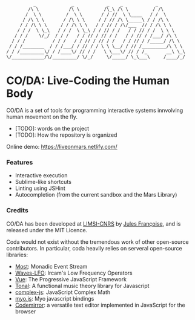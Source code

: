```
          _             _            _    _            _          
        /\ \           /\ \         /\_\ /\ \         / /\        
       /  \ \         /  \ \       / / //  \ \____   / /  \       
      / /\ \ \       / /\ \ \     / / // /\ \_____\ / / /\ \      
     / / /\ \ \     / / /\ \ \   / / // / /\/___  // / /\ \ \     
    / / /  \ \_\   / / /  \ \_\ / / // / /   / / // / /  \ \ \    
   / / /    \/_/  / / /   / / // / // / /   / / // / /___/ /\ \   
  / / /          / / /   / / // / // / /   / / // / /_____/ /\ \  
 / / /________  / / /___/ / // / / \ \ \__/ / // /_________/\ \ \
/ / /_________\/ / /____\/ // / /   \ \___\/ // / /_       __\ \_\
\/____________/\/_________/ \/_/     \/_____/ \_\___\     /____/_/
```

# CO/DA: Live-Coding the Human Body

CO/DA is a set of tools for programming interactive systems innvolving human movement on the fly.

* [TODO]: words on the project
* [TODO]: How the repository is organized

Online demo: https://liveonmars.netlify.com/

### Features

- Interactive execution
- Sublime-like shortcuts
- Linting using JSHint
- Autocompletion (from the current sandbox and the Mars Library)

### Credits

CO/DA has been developed at [LIMSI-CNRS](https://www.limsi.fr/en/) by [Jules Françoise](https://www.julesfrancoise.com), and is released under the MIT Licence.

Coda would not exist without the tremendous work of other open-source contributors. In particular, coda heavily relies on serveral open-source libraries:
- [Most](https://github.com/mostjs/core): Monadic Event Stream
- [Waves-LFO](https://github.com/wavesjs/waves-lfo): Ircam's Low Frequency Operators
- [Vue](https://vuejs.org): The Progressive
JavaScript Framework
- [Tonal](https://github.com/danigb/tonal): A functional music theory library for Javascript
- [complex-js](https://github.com/patrickroberts/complex-js): JavaScript Complex Math
- [myo.js](https://github.com/thalmiclabs/myo.js): Myo javascript bindings
- [Codemirror](http://codemirror.net/): a versatile text editor implemented in JavaScript for the browser
